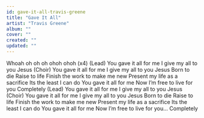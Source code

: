 ```yaml
---
id: gave-it-all-travis-greene
title: "Gave It All"
artist: "Travis Greene"
album: ""
cover: ""
created: ""
updated: ""
---
```


Whoah oh oh oh ohoh ohoh (x4)
(Lead)
You gave it all for me
I give my all to you Jesus
(Choir)
You gave it all for me
I give my all to you Jesus
Born to die
Raise to life
Finish the work to make me new
Present my life as a sacrifice
Its the least I can do
You gave it all for me
Now I’m free to live for you
Completely
(Lead)
You gave it all for me
I give my all to you Jesus
(Choir)
You gave it all for me
I give my all to you Jesus
Born to die
Raise to life
Finish the work to make me new
Present my life as a sacrifice
Its the least I can do
You gave it all for me
Now I’m free to live for you…
Completely